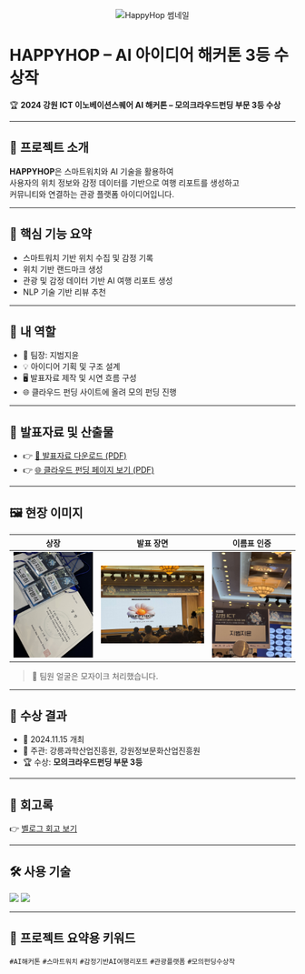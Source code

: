 <p align="center">
  <img src=".Preview_image.png" alt="HappyHop 썸네일" width="600"/>
</p>


# HAPPYHOP – AI 아이디어 해커톤 3등 수상작

🏆 **2024 강원 ICT 이노베이션스퀘어 AI 해커톤 – 모의크라우드펀딩 부문 3등 수상**

---

## 📌 프로젝트 소개

**HAPPYHOP**은 스마트워치와 AI 기술을 활용하여  
사용자의 위치 정보와 감정 데이터를 기반으로 여행 리포트를 생성하고  
커뮤니티와 연결하는 관광 플랫폼 아이디어입니다.

---

## 🧠 핵심 기능 요약

- 스마트워치 기반 위치 수집 및 감정 기록
- 위치 기반 랜드마크 생성
- 관광 및 감정 데이터 기반 AI 여행 리포트 생성
- NLP 기술 기반 리뷰 추천

---

## 🎯 내 역할

- 👤 팀장: 지범지윤
- 💡 아이디어 기획 및 구조 설계
- 🖥️ 발표자료 제작 및 시연 흐름 구성
- 🌐 클라우드 펀딩 사이트에 올려 모의 펀딩 진행

---

## 📄 발표자료 및 산출물

- 👉 [📂 발표자료 다운로드 (PDF)](./HAPPYHOP_발표자료.pdf)  
- 👉 [🌐 클라우드 펀딩 페이지 보기 (PDF)](./HAPPYHOP_클라우드펀딩_페이지.pdf)

---

## 🖼️ 현장 이미지

| 상장 | 발표 장면 | 이름표 인증 |
|------|------------|----------------|
| ![](./award.jpg) | ![](./presentation.jpg) | ![](./idcard.jpg) |

> 🤫 팀원 얼굴은 모자이크 처리했습니다.

---

## 🏁 수상 결과

- 📅 2024.11.15 개최  
- 🏢 주관: 강릉과학산업진흥원, 강원정보문화산업진흥원
- 🏆 수상: **모의크라우드펀딩 부문 3등**

---

## 📝 회고록

👉 [벨로그 회고 보기](https://velog.io/@sdg3729/HappyHop-hackathon-ai-tour)

---

## 🛠 사용 기술

<img src="https://img.shields.io/badge/OpenCV-5C3EE8?style=flat&logo=opencv&logoColor=white"/>
<img src="https://img.shields.io/badge/Smartwatch-Device-lightgrey"/>

---

## 📌 프로젝트 요약용 키워드

`#AI해커톤` `#스마트워치` `#감정기반AI여행리포트` `#관광플랫폼` `#모의펀딩수상작`
